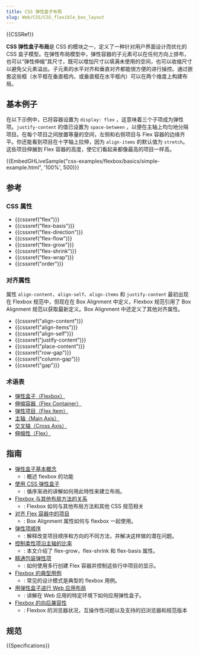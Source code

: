 ```yaml
---
title: CSS 弹性盒子布局
slug: Web/CSS/CSS_flexible_box_layout
---
```


{{CSSRef}}

**CSS 弹性盒子布局**是 CSS 的模块之一，定义了一种针对用户界面设计而优化的 CSS 盒子模型。在弹性布局模型中，弹性容器的子元素可以在任何方向上排布，也可以“弹性伸缩”其尺寸，既可以增加尺寸以填满未使用的空间，也可以收缩尺寸以避免父元素溢出。子元素的水平对齐和垂直对齐都能很方便的进行操控。通过嵌套这些框（水平框在垂直框内，或垂直框在水平框内）可以在两个维度上构建布局。

## 基本例子

在以下示例中，已将容器设置为 `display: flex` ，这意味着三个子项成为弹性项。`justify-content` 的值已设置为 `space-between` ，以便在主轴上均匀地分隔项目。在每个项目之间放置等量的空间，左侧和右侧项目与 Flex 容器的边缘齐平。你还能看到项目在十字轴上拉伸，因为 `align-items` 的默认值为 `stretch`。这些项目伸展到 Flex 容器的高度，使它们看起来都像最高的项目一样高。

{{EmbedGHLiveSample("css-examples/flexbox/basics/simple-example.html", '100%', 500)}}

## 参考

### CSS 属性

- {{cssxref("flex")}}
- {{cssxref("flex-basis")}}
- {{cssxref("flex-direction")}}
- {{cssxref("flex-flow")}}
- {{cssxref("flex-grow")}}
- {{cssxref("flex-shrink")}}
- {{cssxref("flex-wrap")}}
- {{cssxref("order")}}

### 对齐属性

属性 `align-content`、`align-self`、`align-items` 和 `justify-content` 最初出现在 Flexbox 规范中，但现在在 Box Alignment 中定义，Flexbox 规范引用了 Box Alignment 规范以获取最新定义。Box Alignment 中还定义了其他对齐属性。

- {{cssxref("align-content")}}
- {{cssxref("align-items")}}
- {{cssxref("align-self")}}
- {{cssxref("justify-content")}}
- {{cssxref("place-content")}}
- {{cssxref("row-gap")}}
- {{cssxref("column-gap")}}
- {{cssxref("gap")}}

### 术语表

- [弹性盒子（Flexbox）](/zh-CN/docs/Glossary/Flexbox)
- [伸缩容器（Flex Container）](/zh-CN/docs/Glossary/Flex_Container)
- [弹性项目（Flex Item）](/zh-CN/docs/Glossary/Flex_Item)
- [主轴（Main Axis）](/zh-CN/docs/Glossary/Main_Axis)
- [交叉轴（Cross Axis）](/zh-CN/docs/Glossary/Cross_Axis)
- [伸缩性（Flex）](/zh-CN/docs/Glossary/Flex)

## 指南

- [弹性盒子基本概念](/zh-CN/docs/Web/CSS/CSS_Flexible_Box_Layout/Basic_Concepts_of_Flexbox)
  - : 概述 flexbox 的功能
- [使用 CSS 弹性盒子](/zh-CN/docs/Web/CSS/CSS_Flexible_Box_Layout/Using_CSS_flexible_boxes)
  - : 循序渐进的讲解如何用此特性来建立布局。
- [Flexbox 与其他布局方法的关系](/zh-CN/docs/Web/CSS/CSS_Flexible_Box_Layout/Relationship_of_Flexbox_to_Other_Layout_Methods)
  - : Flexbox 如何与其他布局方法和其他 CSS 规范相关
- [对齐 Flex 容器中的项目](/zh-CN/docs/Web/CSS/CSS_Flexible_Box_Layout/Aligning_Items_in_a_Flex_Container)
  - : Box Alignment 属性如何与 flexbox 一起使用。
- [弹性项顺序](/zh-CN/docs/Web/CSS/CSS_Flexible_Box_Layout/Ordering_Flex_Items)
  - : 解释改变项目顺序和方向的不同方法，并解决这样做的潜在问题。
- [控制柔性项沿主轴的比率](/zh-CN/docs/Web/CSS/CSS_Flexible_Box_Layout/Controlling_Ratios_of_Flex_Items_Along_the_Main_Ax)
  - : 本文介绍了 flex-grow，flex-shrink 和 flex-basis 属性。
- [精通包装弹性项](/zh-CN/docs/Web/CSS/CSS_Flexible_Box_Layout/Mastering_Wrapping_of_Flex_Items)
  - : 如何使用多行创建 Flex 容器并控制这些行中项目的显示。
- [Flexbox 的典型用例](/zh-CN/docs/Web/CSS/CSS_Flexible_Box_Layout/Typical_Use_Cases_of_Flexbox)
  - : 常见的设计模式是典型的 flexbox 用例。
- [用弹性盒子进行 Web 应用布局](/zh-CN/docs/Web/CSS/CSS_Flexible_Box_Layout/Using_flexbox_to_lay_out_web_applications)
  - : 讲解在 Web 应用的特定环境下如何应用弹性盒子。
- [Flexbox 的向后兼容性](/zh-CN/docs/Web/CSS/CSS_Flexible_Box_Layout/Backwards_Compatibility_of_Flexbox)
  - : Flexbox 的浏览器状况，互操作性问题以及支持的旧浏览器和规范版本

## 规范

{{Specifications}}
